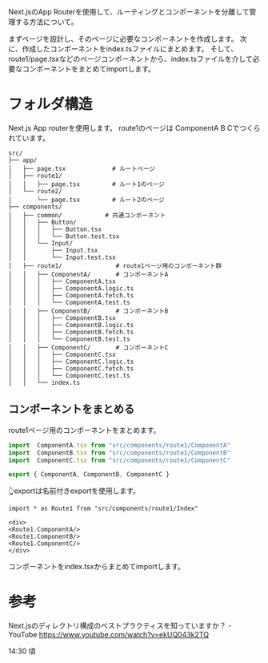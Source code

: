 <!--
title:   Next.js App routerでの ルーティングとコンポーネントを別々に管理
tags:    AppRouter,Next.js
id:      2695cba68816794e33d3
private: false
-->
Next.jsのApp Routerを使用して、ルーティングとコンポーネントを分離して管理する方法について。

まずページを設計し、そのページに必要なコンポーネントを作成します。
次に、作成したコンポーネントをindex.tsファイルにまとめます。
そして、route1/page.tsxなどのページコンポーネントから、index.tsファイルを介して必要なコンポーネントをまとめてimportします。

# フォルダ構造

Next.js App routerを使用します。
route1のページは ComponentA B Cでつくられています。

```
src/
├── app/
│   ├── page.tsx             # ルートページ
│   ├── route1/
│   │   ├── page.tsx         # ルート1のページ
│   └── route2/
│       └── page.tsx         # ルート2のページ
├── components/
│   ├── common/            # 共通コンポーネント
│   │   ├── Button/
│   │   │   ├── Button.tsx
│   │   │   └── Button.test.tsx
│   │   └── Input/
│   │       ├── Input.tsx
│   │       └── Input.test.tsx
│   ├── route1/               # route1ページ用のコンポーネント群
│   │   ├── ComponentA/       # コンポーネントA
│   │   │   ├── ComponentA.tsx
│   │   │   ├── ComponentA.logic.ts
│   │   │   ├── ComponentA.fetch.ts
│   │   │   └── ComponentA.test.ts
│   │   ├── ComponentB/       # コンポーネントB
│   │   │   ├── ComponentB.tsx
│   │   │   ├── ComponentB.logic.ts
│   │   │   ├── ComponentB.fetch.ts
│   │   │   └── ComponentB.test.ts
│   │   ├── ComponentC/       # コンポーネントC
│   │   │   ├── ComponentC.tsx
│   │   │   ├── ComponentC.logic.ts
│   │   │   ├── ComponentC.fetch.ts
│   │   │   └── ComponentC.test.ts
│   │   └── index.ts

```


## コンポーネントをまとめる

route1ページ用のコンポーネントをまとめます。

```index.ts
import  ComponentA.tsx from "src/components/route1/ComponentA"
import  ComponentB.tsx from "src/components/route1/ComponentB"
import  ComponentC.tsx from "src/components/route1/ComponentC"

export { ComponentA, ComponentB, ComponentC }

```

👆exportは名前付きexportを使用します。

```page.tsx
import * as Route1 from "src/components/route1/Index"

<div>
<Route1.ComponentA/>
<Route1.ComponentB/>
<Route1.ComponentC/>
</div>

```

コンポーネントをindex.tsxからまとめてimportします。

# 参考

Next.jsのディレクトリ構成のベストプラクティスを知っていますか？ - YouTube
https://www.youtube.com/watch?v=ekUQ043k2TQ

14:30 頃